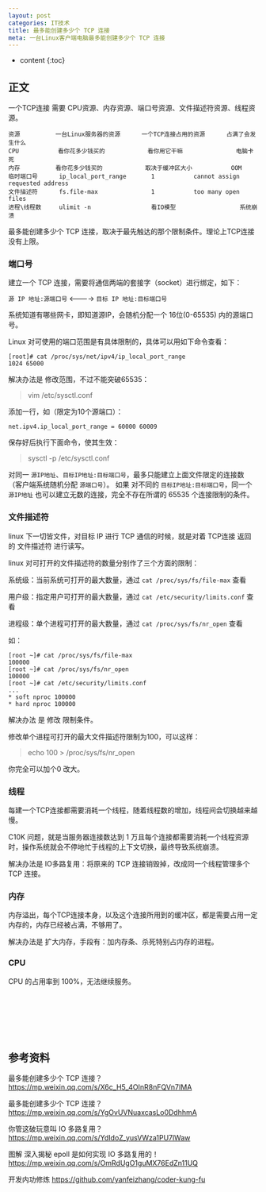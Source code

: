 ```yaml
---
layout: post
categories: IT技术
title: 最多能创建多少个 TCP 连接
meta: 一台Linux客户端电脑最多能创建多少个 TCP 连接
---
```

* content
{:toc}
  
## 正文

一个TCP连接 需要 CPU资源、内存资源、端口号资源、文件描述符资源、线程资源。

```
资源          一台Linux服务器的资源      一个TCP连接占用的资源      占满了会发生什么
CPU           看你花多少钱买的            看你用它干嘛               电脑卡死
内存          看你花多少钱买的            取决于缓冲区大小           OOM 
临时端口号      ip_local_port_range       1           cannot assign requested address
文件描述符      fs.file-max               1           too many open files
进程\线程数     ulimit -n                 看IO模型                  系统崩溃
```

最多能创建多少个 TCP 连接，取决于最先触达的那个限制条件。理论上TCP连接没有上限。

### 端口号

建立一个 TCP 连接，需要将通信两端的套接字（socket）进行绑定，如下：

`源 IP 地址:源端口号` <---->  `目标 IP 地址:目标端口号`

系统知道有哪些网卡，即知道源IP，会随机分配一个 16位(0-65535) 内的源端口号。

Linux 对可使用的端口范围是有具体限制的，具体可以用如下命令查看：
```
[root]# cat /proc/sys/net/ipv4/ip_local_port_range 
1024 65000
```

解决办法是 修改范围，不过不能突破65535：
> vim /etc/sysctl.conf

添加一行，如（限定为10个源端口）：
```
net.ipv4.ip_local_port_range = 60000 60009
```

保存好后执行下面命令，使其生效：
> sysctl -p /etc/sysctl.conf 

对同一 `源IP地址`、`目标IP地址:目标端口号`，最多只能建立上面文件限定的连接数（客户端系统随机分配 `源端口号`）。
如果 对不同的 `目标IP地址:目标端口号`，同一个 `源IP地址` 也可以建立无数的连接，完全不存在所谓的 65535 个连接限制的条件。

### 文件描述符

linux 下一切皆文件，对目标 IP 进行 TCP 通信的时候，就是对着 TCP连接 返回的 文件描述符 进行读写。

linux 对可打开的文件描述符的数量分别作了三个方面的限制：

系统级：当前系统可打开的最大数量，通过 `cat /proc/sys/fs/file-max` 查看

用户级：指定用户可打开的最大数量，通过 `cat /etc/security/limits.conf` 查看

进程级：单个进程可打开的最大数量，通过 `cat /proc/sys/fs/nr_open` 查看

如：
```
[root ~]# cat /proc/sys/fs/file-max
100000
[root ~]# cat /proc/sys/fs/nr_open
100000
[root ~]# cat /etc/security/limits.conf
...
* soft nproc 100000
* hard nproc 100000
```

解决办法 是 修改 限制条件。

修改单个进程可打开的最大文件描述符限制为100，可以这样：
> echo 100 > /proc/sys/fs/nr_open

你完全可以加个0 改大。

### 线程

每建一个TCP连接都需要消耗一个线程，随着线程数的增加，线程间会切换越来越慢。

C10K 问题，就是当服务器连接数达到 1 万且每个连接都需要消耗一个线程资源时，操作系统就会不停地忙于线程的上下文切换，最终导致系统崩溃。

解决办法是 IO多路复用：将原来的 TCP 连接销毁掉，改成同一个线程管理多个 TCP 连接。

### 内存

内存溢出，每个TCP连接本身，以及这个连接所用到的缓冲区，都是需要占用一定内存的，内存已经被占满，不够用了。

解决办法是 扩大内存，手段有：加内存条、杀死特别占内存的进程。

### CPU

CPU 的占用率到 100%，无法继续服务。 



<br/><br/><br/><br/><br/>
## 参考资料

最多能创建多少个 TCP 连接？ <https://mp.weixin.qq.com/s/X6c_H5_4OInR8nFQVn7IMA>

最多能创建多少个 TCP 连接？ <https://mp.weixin.qq.com/s/YgOvUVNuaxcasLo0DdhhmA>

你管这破玩意叫 IO 多路复用？ <https://mp.weixin.qq.com/s/YdIdoZ_yusVWza1PU7lWaw>

图解  深入揭秘 epoll 是如何实现 IO 多路复用的！ <https://mp.weixin.qq.com/s/OmRdUgO1guMX76EdZn11UQ>

开发内功修炼 <https://github.com/yanfeizhang/coder-kung-fu>
